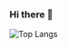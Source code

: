 ### Hi there 👋

![Top Langs](https://github-readme-stats.vercel.app/api/top-langs/?username=miftahalamsyah&show_icons=true&theme=transparent)

<!--
**miftahalamsyah/miftahalamsyah** is a ✨ _special_ ✨ repository because its `README.md` (this file) appears on your GitHub profile.

Here are some ideas to get you started:

- 🔭 I’m currently working on ...
- 🌱 I’m currently learning ...
- 👯 I’m looking to collaborate on ...
- 🤔 I’m looking for help with ...
- 💬 Ask me about ...
- 📫 How to reach me: ...
- 😄 Pronouns: ...
- ⚡ Fun fact: ...
-->
